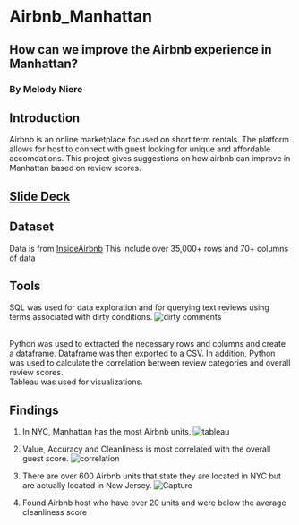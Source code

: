 # Airbnb_Manhattan
## How can we improve the Airbnb experience in Manhattan?
### By Melody Niere

## Introduction
Airbnb is an online marketplace focused on short term rentals. The platform allows for host to connect with guest looking for unique and affordable accomdations. 
This project gives suggestions on how airbnb can improve in Manhattan based on review scores. 

## [Slide Deck](https://docs.google.com/presentation/d/e/2PACX-1vQhBzsIAokWvRJG2le110wwaAwOAwS1JtcrA1qSVcAmHj1nElPCt67ONoMwk3Bh0Lz_JC2GaA4UP6mR/pub?start=false&loop=false&delayms=3000&slide=id.p)

## Dataset
Data is from [InsideAirbnb](http://insideairbnb.com/get-the-data/) 
This include over 35,000+ rows and 70+ columns of data

## Tools
SQL was used for data exploration and for querying text reviews using terms associated with dirty conditions.
![dirty comments](https://user-images.githubusercontent.com/105595931/208982770-4661d6bb-c5e6-49e8-b5b9-165675f202bb.JPG)

<br>Python was used to extracted the necessary rows and columns and create a dataframe. Dataframe was then exported to a CSV. In addition, Python was used to calculate the correlation between review categories and overall review scores. 
<br>Tableau was used for visualizations. 

## Findings
1. In NYC, Manhattan has the most Airbnb units. 
![tableau](https://user-images.githubusercontent.com/105595931/208982750-7238960e-b2eb-4c0f-aee0-671cec4a562f.JPG)

2. Value, Accuracy and Cleanliness is most correlated with the overall guest score.
![correlation](https://user-images.githubusercontent.com/105595931/208982718-77415dd9-0b3f-421a-975a-75ed12ddd084.JPG)

3. There are over 600 Airbnb units that state they are located in NYC but are actually located in New Jersey.
![Capture](https://user-images.githubusercontent.com/105595931/208982623-ec9da174-63e7-41f6-86df-154ed2d94549.JPG)

4. Found Airbnb host who have over 20 units and were below the average cleanliness score
